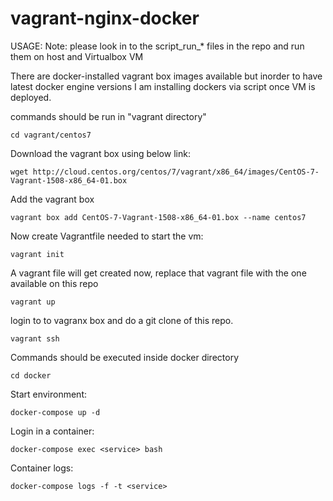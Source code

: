 # vagrant-nginx-docker
USAGE:
Note: please look in to the script_run_* files in the repo and run them on host and Virtualbox VM

There are docker-installed vagrant box images available but inorder to have latest docker engine versions I am installing dockers via script once VM is deployed.

commands should be run in "vagrant directory"
```
cd vagrant/centos7
```

Download the vagrant box using below link:
```
wget http://cloud.centos.org/centos/7/vagrant/x86_64/images/CentOS-7-Vagrant-1508-x86_64-01.box
```

Add the vagrant box 
```
vagrant box add CentOS-7-Vagrant-1508-x86_64-01.box --name centos7
```

Now create Vagrantfile needed to start the vm:
```
vagrant init
```
 
 A vagrant file will get created now, replace that vagrant file with the one available on this repo
 ```
 vagrant up
 ```
 
 login to to vagranx box and do a git clone of this repo.
 ```
 vagrant ssh
 ```
Commands should be executed inside docker directory

```
cd docker
```


Start environment:

```
docker-compose up -d
```

Login in a container:
```
docker-compose exec <service> bash
```

Container logs:
```
docker-compose logs -f -t <service>
```
